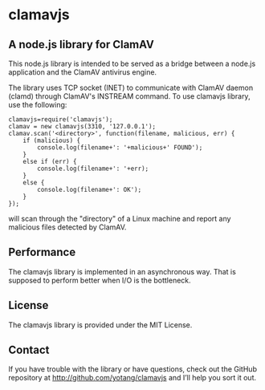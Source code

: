 clamavjs
========

A node.js library for ClamAV
-----------------------


This node.js library is intended to be served as a bridge between a node.js application and the ClamAV antivirus engine.

The library uses TCP socket (INET) to communicate with ClamAV daemon (clamd) through ClamAV's INSTREAM command. To use clamavjs library, use the following:

```
clamavjs=require('clamavjs');
clamav = new clamavjs(3310, '127.0.0.1');
clamav.scan('<directory>', function(filename, malicious, err) {
    if (malicious) {
        console.log(filename+': '+malicious+' FOUND');
    }
    else if (err) {
        console.log(filename+': '+err);
    }
    else {
        console.log(filename+': OK');
    }
});
```

will scan through the "directory" of a Linux machine and report any malicious files detected by ClamAV.


Performance
-----------
The clamavjs library is implemented in an asynchronous way. That is supposed to perform better when I/O is the bottleneck.

License
-----------
The clamavjs library is provided under the MIT License.

Contact
-------
If you have trouble with the library or have questions, check out the GitHub repository at http://github.com/yotang/clamavjs and I’ll help you sort it out.
